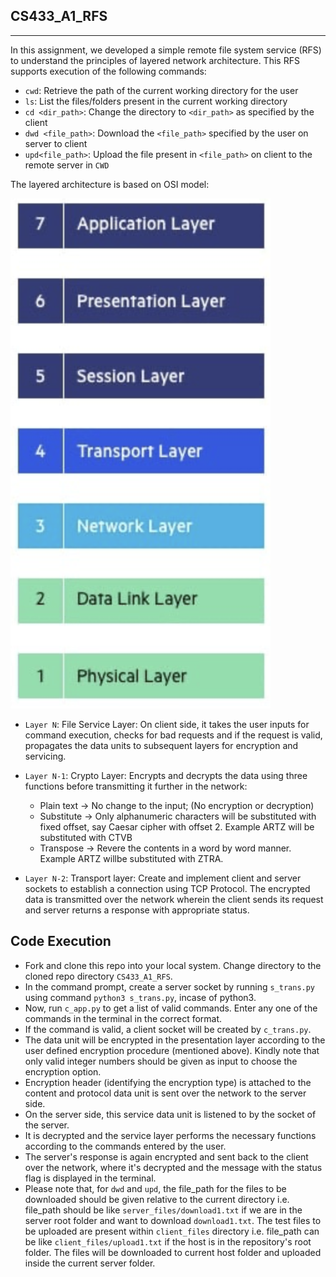 ## CS433_A1_RFS
----

In this assignment, we developed a simple remote file system service (RFS) to understand the principles of layered network architecture. This RFS supports execution of the following commands:

* ``cwd``: Retrieve the path of the current working directory for the user
* ``ls``: List the files/folders present in the current working directory
* ``cd <dir_path>``: Change the directory to ``<dir_path>`` as specified by the client
* ``dwd <file_path>``: Download the ``<file_path>`` specified by the user on server to client
* ``upd<file_path>``: Upload the file present in ``<file_path>`` on client to the remote server in ``CWD``

The layered architecture is based on OSI model:

![alt text](images/OSI.png?raw=true)

* ``Layer N``: File Service Layer: On client side, it takes the user inputs for command execution, checks for bad requests and if the request is valid, propagates the data units to subsequent layers for encryption and servicing.

* ``Layer N-1``: Crypto Layer: Encrypts and decrypts the data using three functions before transmitting it further in the network:

  * Plain text → No change to the input; (No encryption or decryption)
  * Substitute → Only alphanumeric characters will be substituted with fixed offset, say Caesar cipher with offset 2. Example ARTZ will be substituted with CTVB
  * Transpose → Revere the contents in a word by word manner. Example ARTZ willbe substituted with ZTRA.

* ``Layer N-2``: Transport layer: Create and implement client and server sockets to establish a connection using TCP Protocol. The encrypted data is transmitted over the network wherein the client sends its request and server returns a response with appropriate status.

Code Execution
--------------------

* Fork and clone this repo into your local system. Change directory to the cloned repo directory ``CS433_A1_RFS``.
* In the command prompt, create a server socket by running ``s_trans.py`` using command ``python3 s_trans.py``, incase of python3. 
* Now, run ``c_app.py`` to get a list of valid commands. Enter any one of the commands in the terminal in the correct format.
* If the command is valid, a client socket will be created by ``c_trans.py``. 
* The data unit will be encrypted in the presentation layer according to the user defined encryption procedure (mentioned above). Kindly note that only valid integer numbers should be given as input to choose the encryption option.
* Encryption header (identifying the encryption type) is attached to the content and protocol data unit is sent over the network to the server side.
* On the server side, this service data unit is listened to by the socket of the server.
* It is decrypted and the service layer performs the necessary functions according to the commands entered by the user.
* The server's response is again encrypted and sent back to the client over the network, where it's decrypted and the message with the status flag is displayed in the terminal.
* Please note that, for ``dwd`` and ``upd``, the file_path for the files to be downloaded should be given relative to the current directory i.e. file_path should be like ``server_files/download1.txt`` if we are in the server root folder and want to download ``download1.txt``. The test files to be uploaded are present within ``client_files`` directory i.e. file_path can be like ``client_files/upload1.txt`` if the host is in the repository's root folder. The files will be downloaded to current host folder and uploaded inside the current server folder.

